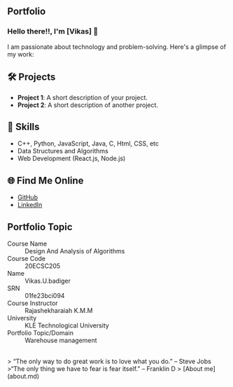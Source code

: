 ## Portfolio

### Hello there!!, I'm [Vikas] 👋

I am passionate about technology and problem-solving. Here's a glimpse of my work:

## 🛠️ Projects
- **Project 1**: A short description of your project.
- **Project 2**: A short description of another project.

## 🚀 Skills
- C++, Python, JavaScript, Java, C, Html, CSS, etc
- Data Structures and Algorithms
- Web Development (React.js, Node.js)

## 🌐 Find Me Online
- [GitHub](https://github.com/Vikas-U-Badiger/MyPortfolio.github.io)
- [LinkedIn](www.linkedin.com/in/vikas-badiger-601337296)

## Portfolio Topic
<dl>
<dt>Course Name</dt>
<dd>Design And Analysis of Algorithms</dd>
<dt>Course Code</dt>
<dd>20ECSC205</dd>
<dt>Name</dt>
<dd>Vikas.U.badiger</dd>
<dt>SRN</dt>
<dd>01fe23bci094</dd>
<dt>Course Instructor</dt>
<dd>Rajashekharaiah K.M.M</dd>
<dt>University</dt>
<dd>KLE Technological University</dd>
<dt>Portfolio Topic/Domain</dt>
<dd>Warehouse management</dd>
</dl>

<br> 
> “The only way to do great work is to love what you do.” – Steve Jobs
>“The only thing we have to fear is fear itself.” – Franklin D
>
[About me](about.md)

